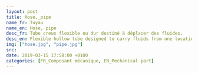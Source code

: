 ```yaml
---
layout: post
title: Hose,_pipe
name_fr: Tuyau
name_en: Hose, pipe
desc_fr: Tube creux flexible ou dur destiné à déplacer des fluides.
desc_en: Flexible hollow tube designed to carry fluids from one location to another. 
img: ["hose.jpg", "pipe.jpg"]
src: 
date: 2019-03-15 17:58:00 +0100
categories: [FR_Composant mécanique, EN_Mechanical part]
---
```


